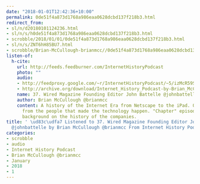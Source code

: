 ```yaml
---
date: "2018-01-01T12:42:36+10:00"
permalink: 0de51f4a873d1768a986eaa0628dcbd137f218b3.html
redirect_from:
- sl/n/d20180101124236.html
- sl/n/s/h0de51f4a873d1768a986eaa0628dcbd137f218b3.html
- scrobble/2018/01/01/0de51f4a873d1768a986eaa0628dcbd137f218b3.html
- sl/n/s/ZNT6hH85BU7.html
- scrobble/Brian-McCullough-brianmcc//0de51f4a873d1768a986eaa0628dcbd137f218b3.html
listen-of:
  h-cite:
    url: http://feeds.feedburner.com/InternetHistoryPodcast
    photo: ""
    audio:
    - http://feedproxy.google.com/~r/InternetHistoryPodcast/~5/izMcR59Sk-k/Ch._5_Int._8_-_Wired_Magazine_Founding_Editor_John_Battelle_johnbattelle.mp3
    - http://archive.org/download/Internet_History_Podcast-by-Brian_McCullough/37_Wired_Magazine_Founding_Editor_John_Battelle_johnbattelle.mp3
    name: 37. Wired Magazine Founding Editor John Battelle @johnbattelle
    author: Brian McCullough @brianmcc
    content: A history of the Internet Era from Netscape to the iPad. Oral histories
      from the people that made the technology happen. "Chapter" episodes providing
      background on the history of the companies.
title: ' \ud83c\udfa7 Listened to 37. Wired Magazine Founding Editor John Battelle
  @johnbattelle by Brian McCullough @brianmcc From Internet History Podcast'
categories:
- scrobble
- audio
- Internet History Podcast
- Brian McCullough @brianmcc
- January
- 2018
- 1
---
```

